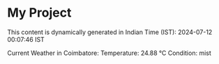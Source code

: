 # My Project

This content is dynamically generated in Indian Time (IST): 2024-07-12 00:07:46 IST


Current Weather in Coimbatore:
Temperature: 24.88 °C
Condition: mist
